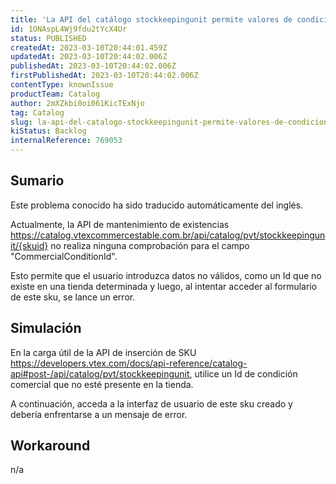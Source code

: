 ```yaml
---
title: 'La API del catálogo stockkeepingunit permite valores de condición comercial no válidos'
id: 1ONAspL4Wj9fdu2tYcX4Ur
status: PUBLISHED
createdAt: 2023-03-10T20:44:01.459Z
updatedAt: 2023-03-10T20:44:02.006Z
publishedAt: 2023-03-10T20:44:02.006Z
firstPublishedAt: 2023-03-10T20:44:02.006Z
contentType: knownIssue
productTeam: Catalog
author: 2mXZkbi0oi061KicTExNjo
tag: Catalog
slug: la-api-del-catalogo-stockkeepingunit-permite-valores-de-condicion-comercial-no-validos
kiStatus: Backlog
internalReference: 769053
---
```


## Sumario

<div class="alert alert-info">
  <p>Este problema conocido ha sido traducido automáticamente del inglés.</p>
</div>


Actualmente, la API de mantenimiento de existencias https://catalog.vtexcommercestable.com.br/api/catalog/pvt/stockkeepingunit/{skuid} no realiza ninguna comprobación para el campo "CommercialConditionId".

Esto permite que el usuario introduzca datos no válidos, como un Id que no existe en una tienda determinada y luego, al intentar acceder al formulario de este sku, se lance un error.



## Simulación


En la carga útil de la API de inserción de SKU https://developers.vtex.com/docs/api-reference/catalog-api#post-/api/catalog/pvt/stockkeepingunit, utilice un Id de condición comercial que no esté presente en la tienda.

A continuación, acceda a la interfaz de usuario de este sku creado y debería enfrentarse a un mensaje de error.



## Workaround


n/a





